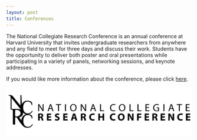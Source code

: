 ```yaml
---
layout: post
title: Conferences
---
```


The National Collegiate Research Conference is an annual conference at Harvard University that invites undergraduate researchers from anywhere and any field to meet for three days and discuss their work. Students have the opportunity to deliver both poster and oral presentations while participating in a variety of panels, networking sessions, and keynote addresses.

If you would like more information about the conference, please click [here](http://ncrc.hcura.org/).

[![NCRC](/images/ncrc-logo-banner.png)](http://ncrc.hcura.org)
